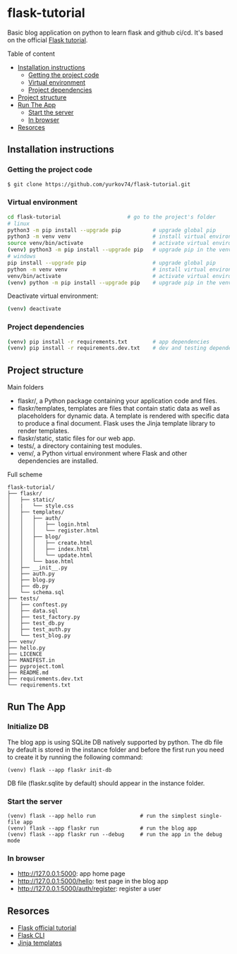 # flask-tutorial

Basic blog application on python to learn flask and github ci/cd. It's based on the official [Flask tutorial](https://flask.palletsprojects.com/en/3.0.x/tutorial/).

Table of content
- [Installation instructions](#installation-instructions)
  - [Getting the project code](#getting-the-project-code)
  - [Virtual environment](#virtual-environment)
  - [Project dependencies](#project-dependencies)
- [Project structure](#project-structure)
- [Run The App](#run-the-app)
  - [Start the server](#start-the-server)
  - [In browser](#in-browser)
- [Resorces](#resorces)

## Installation instructions

### Getting the project code

```sh
$ git clone https://github.com/yurkov74/flask-tutorial.git
```

### Virtual environment

```sh
cd flask-tutorial                     # go to the project's folder
# linux
python3 -m pip install --upgrade pip          # upgrade global pip
python3 -m venv venv                          # install virtual environment
source venv/bin/activate                      # activate virtual environment
(venv) python3 -m pip install --upgrade pip   # upgrade pip in the venv
# windows
pip install --upgrade pip                     # upgrade global pip
python -m venv venv                           # install virtual environment
venv/bin/activate                             # activate virtual environment
(venv) python -m pip install --upgrade pip    # upgrade pip in the venv
```

Deactivate virtual environment:
```sh
(venv) deactivate
```

### Project dependencies
```sh
(venv) pip install -r requirements.txt        # app dependencies
(venv) pip install -r requirements.dev.txt    # dev and testing dependencies
```

## Project structure

Main folders
- flaskr/, a Python package containing your application code and files.
- flaskr/templates, templates are files that contain static data as well as placeholders for dynamic data. A template is rendered with specific data to produce a final document. Flask uses the Jinja template library to render templates.
- flaskr/static, static files for our web app.
- tests/, a directory containing test modules.
- venv/, a Python virtual environment where Flask and other dependencies are installed.

Full scheme
```
flask-tutorial/
├── flaskr/
│   ├── static/
│   |   └── style.css
│   ├── templates/
│   │   ├── auth/
│   │   │   ├── login.html
│   │   │   └── register.html
│   │   ├── blog/
│   │   │   ├── create.html
│   │   │   ├── index.html
│   │   │   └── update.html
│   │   └── base.html
│   ├── __init__.py
│   ├── auth.py
│   ├── blog.py
│   ├── db.py
│   └── schema.sql
├── tests/
│   ├── conftest.py
│   ├── data.sql
│   ├── test_factory.py
│   ├── test_db.py
│   ├── test_auth.py
│   └── test_blog.py
├── venv/
├── hello.py
├── LICENCE
├── MANIFEST.in
├── pyproject.toml
├── README.md
├── requirements.dev.txt
└── requirements.txt
```

## Run The App

### Initialize DB

The blog app is using SQLite DB natively supported by python. The db file by default is stored in the instance folder and before the first run you need to create it by running the following command:

```
(venv) flask --app flaskr init-db
```

DB file (flaskr.sqlite by default) should appear in the instance folder.

### Start the server

```
(venv) flask --app hello run              # run the simplest single-file app
(venv) flask --app flaskr run             # run the blog app
(venv) flask --app flaskr run --debug     # run the app in the debug mode
```

### In browser

- http://127.0.0.1:5000: app home page
- http://127.0.0.1:5000/hello: test page in the blog app
- http://127.0.0.1:5000/auth/register: register a user


## Resorces

- [Flask official tutorial](https://flask.palletsprojects.com/en/3.0.x/tutorial/)
- [Flask CLI](https://flask.palletsprojects.com/en/3.0.x/cli/)
- [Jinja templates](https://jinja.palletsprojects.com/templates/)